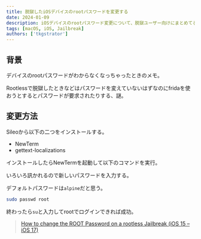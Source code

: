 ```yaml
---
title: 脱獄したiOSデバイスのrootパスワードを変更する
date: 2024-01-09
description: iOSデバイスのrootパスワード変更について、脱獄ユーザー向けにまとめてるよ！
tags: [macOS, iOS, Jailbreak]
authors: ['tkgstrator']
---
```


## 背景

デバイスのrootパスワードがわからなくなっちゃったときのメモ。

Rootlessで脱獄したときなどはパスワードを変えていないはずなのにfridaを使おうとするとパスワードが要求されたりする、謎。

## 変更方法

Sileoから以下の二つをインストールする。

- NewTerm
- gettext-localizations

インストールしたらNewTermを起動して以下のコマンドを実行。

いろいろ訊かれるので新しいパスワードを入力する。

デフォルトパスワードは`alpine`だと思う。

```zsh
sudo passwd root
```

終わったら`su`と入力してrootでログインできれば成功。

> [How to change the ROOT Password on a rootless Jailbreak (iOS 15 – iOS 17)](https://idevicecentral.com/jailbreak-guide/how-to-change-the-root-password-on-a-rootless-jailbreak-ios-15-ios-17/)
